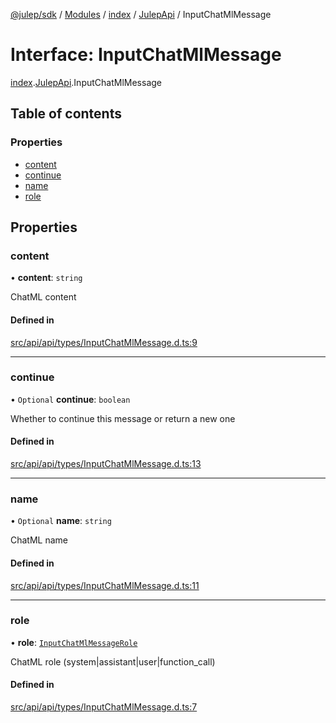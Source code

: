 [@julep/sdk](../README.md) / [Modules](../modules.md) / [index](../modules/index.md) / [JulepApi](../modules/index.JulepApi.md) / InputChatMlMessage

# Interface: InputChatMlMessage

[index](../modules/index.md).[JulepApi](../modules/index.JulepApi.md).InputChatMlMessage

## Table of contents

### Properties

- [content](index.JulepApi.InputChatMlMessage.md#content)
- [continue](index.JulepApi.InputChatMlMessage.md#continue)
- [name](index.JulepApi.InputChatMlMessage.md#name)
- [role](index.JulepApi.InputChatMlMessage.md#role)

## Properties

### content

• **content**: `string`

ChatML content

#### Defined in

[src/api/api/types/InputChatMlMessage.d.ts:9](https://github.com/julep-ai/monorepo/blob/8b1493a/sdks/js/src/api/api/types/InputChatMlMessage.d.ts#L9)

___

### continue

• `Optional` **continue**: `boolean`

Whether to continue this message or return a new one

#### Defined in

[src/api/api/types/InputChatMlMessage.d.ts:13](https://github.com/julep-ai/monorepo/blob/8b1493a/sdks/js/src/api/api/types/InputChatMlMessage.d.ts#L13)

___

### name

• `Optional` **name**: `string`

ChatML name

#### Defined in

[src/api/api/types/InputChatMlMessage.d.ts:11](https://github.com/julep-ai/monorepo/blob/8b1493a/sdks/js/src/api/api/types/InputChatMlMessage.d.ts#L11)

___

### role

• **role**: [`InputChatMlMessageRole`](../modules/index.JulepApi.md#inputchatmlmessagerole)

ChatML role (system|assistant|user|function_call)

#### Defined in

[src/api/api/types/InputChatMlMessage.d.ts:7](https://github.com/julep-ai/monorepo/blob/8b1493a/sdks/js/src/api/api/types/InputChatMlMessage.d.ts#L7)
